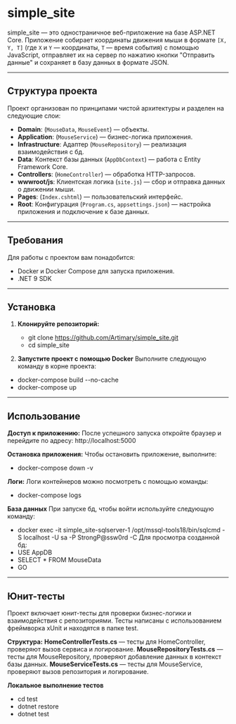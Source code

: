 # simple_site

simple_site — это одностраничное веб-приложение на базе ASP.NET Core. Приложение собирает координаты движения мыши в формате `[X, Y, T]` (где `X` и `Y` — координаты, `T` — время события) с помощью JavaScript, отправляет их на сервер по нажатию кнопки "Отправить данные" и сохраняет в базу данных в формате JSON.

---

## Структура проекта

Проект организован по принципами чистой архитектуры и разделен на следующие слои:

- **Domain**: (`MouseData`, `MouseEvent`) — объекты.
- **Application**: (`MouseService`) — бизнес-логика приложения.
- **Infrastructure**: Адаптер (`MouseRepository`) — реализация взаимодействия с бд.
- **Data**: Контекст базы данных (`AppDbContext`) — работа с Entity Framework Core.
- **Controllers**: (`HomeController`) — обработка HTTP-запросов.
- **wwwroot/js**: Клиентская логика (`site.js`) — сбор и отправка данных о движении мыши.
- **Pages**: (`Index.cshtml`) — пользовательский интерфейс.
- **Root**: Конфигурация (`Program.cs`, `appsettings.json`) — настройка приложения и подключение к базе данных.

---

## Требования

Для работы с проектом вам понадобится:
- Docker и Docker Compose для запуска приложения.
- .NET 9 SDK

---

## Установка

1. **Клонируйте репозиторий:**
   - git clone https://github.com/Artimary/simple_site.git
   - cd simple_site

2. **Запустите проект с помощью Docker**
Выполните следующую команду в корне проекта: 
- docker-compose build --no-cache
- docker-compose up

---

## Использование

**Доступ к приложению:**
После успешного запуска откройте браузер и перейдите по адресу: http://localhost:5000

**Остановка приложения:**
Чтобы остановить приложение, выполните: 
- docker-compose down -v

**Логи:**
Логи контейнеров можно посмотреть с помощью команды:
- docker-compose logs

**База данных**
При запуске бд, чтобы войти используйте следующую команду:
- docker exec -it simple_site-sqlserver-1 /opt/mssql-tools18/bin/sqlcmd -S localhost -U sa -P StrongP@ssw0rd -C
Для просмотра созданной бд:
- USE AppDB
- SELECT * FROM MouseData 
- GO

---

## Юнит-тесты
Проект включает юнит-тесты для проверки бизнес-логики и взаимодействия с репозиториями. Тесты написаны с использованием фреймворка xUnit и находятся в папке test.

**Структура:**
**HomeControllerTests.cs** — тесты для HomeController, проверяют вызов сервиса и логирование.
**MouseRepositoryTests.cs** — тесты для MouseRepository, проверяют добавление данных в контекст базы данных.
**MouseServiceTests.cs** — тесты для MouseService, проверяют вызов репозитория и логирование.

**Локальное выполнение тестов**
- cd test
- dotnet restore
- dotnet test